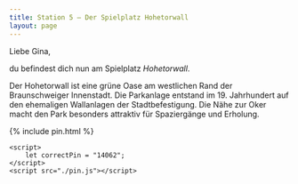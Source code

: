 ```yaml
---
title: Station 5 – Der Spielplatz Hohetorwall
layout: page
---
```


Liebe Gina,

du befindest dich nun am Spielplatz _Hohetorwall_.

Der Hohetorwall ist eine grüne Oase am westlichen Rand der Braunschweiger Innenstadt. Die Parkanlage entstand im 19. Jahrhundert auf den ehemaligen Wallanlagen der Stadtbefestigung. Die Nähe zur Oker macht den Park besonders attraktiv für Spaziergänge und Erholung.

{% include pin.html %}

<html>
    <div id="coordinates" class="text-center" style="display:none">
        <h2>Nächste Koordinaten</h2>
        <p>52.26324173551062, 10.514556939873408</p>

<iframe src="https://www.google.com/maps/embed?pb=!1m18!1m12!1m3!1d2442.5611860002405!2d10.500269776900051!3d52.25135367199198!2m3!1f0!2f0!3f0!3m2!1i1024!2i768!4f13.1!3m3!1m2!1s0x47aff613cd81c2bf%3A0x3fe35b27fd16060d!2sFliegerhalle!5e0!3m2!1sde!2sde!4v1748462734201!5m2!1sde!2sde" width="400" height="300" style="border:0;" allowfullscreen="" loading="lazy" referrerpolicy="no-referrer-when-downgrade"></iframe>
    </div>

    <script>
        let correctPin = "14062";
    </script>
    <script src="./pin.js"></script>

</html>
